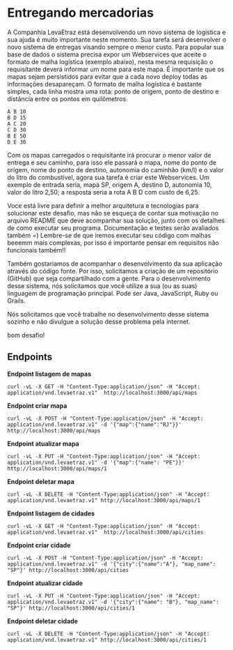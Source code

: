 # Entregando mercadorias

A Companhia LevaEtraz está desenvolvendo um novo sistema de logistica e sua ajuda é muito importante neste momento. Sua tarefa será desenvolver o novo sistema de entregas visando sempre o menor custo. Para popular sua base de dados o sistema precisa expor um Webservices que aceite o formato de malha logística (exemplo abaixo), nesta mesma requisição o requisitante deverá informar um nome para este mapa. É importante que os mapas sejam persistidos para evitar que a cada novo deploy todas as informações desapareçam. O formato de malha logística é bastante simples, cada linha mostra uma rota: ponto de origem, ponto de destino e distância entre os pontos em quilômetros.

    A B 10
    B D 15
    A C 20
    C D 30
    B E 50
    D E 30

Com os mapas carregados o requisitante irá procurar o menor valor de entrega e seu caminho, para isso ele passará o mapa, nome do ponto de origem, nome do ponto de destino, autonomia do caminhão (km/l) e o valor do litro do combustivel, agora sua tarefa é criar este Webservices. Um exemplo de entrada seria, mapa SP, origem A, destino D, autonomia 10, valor do litro 2,50; a resposta seria a rota A B D com custo de 6,25.

Voce está livre para definir a melhor arquitetura e tecnologias para solucionar este desafio, mas não se esqueça de contar sua motivação no arquivo README que deve acompanhar sua solução, junto com os detalhes de como executar seu programa. Documentação e testes serão avaliados também =) Lembre-se de que iremos executar seu código com malhas beeemm mais complexas, por isso é importante pensar em requisitos não funcionais também!!

Também gostariamos de acompanhar o desenvolvimento da sua aplicação através do código fonte. Por isso, solicitamos a criação de um repositório (GitHub) que seja compartilhado com a gente. Para o desenvolvimento desse sistema, nós solicitamos que você utilize a sua (ou as suas) linguagem de programação principal. Pode ser Java, JavaScript, Ruby ou Grails. 

Nós solicitamos que você trabalhe no desenvolvimento desse sistema sozinho e não divulgue a solução desse problema pela internet.

bom desafio!

## Endpoints

**Endpoint listagem de mapas**

    curl -vL -X GET -H "Content-Type:application/json" -H "Accept: application/vnd.levaetraz.v1"  http://localhost:3000/api/maps

**Endpoint criar mapa**

    curl -vL -X POST -H "Content-Type:application/json" -H "Accept: application/vnd.levaetraz.v1" -d '{"map":{"name":"RJ"}}' http://localhost:3000/api/maps

**Endpoint atualizar mapa**

    curl -vL -X PUT -H "Content-Type:application/json" -H "Accept: application/vnd.levaetraz.v1" -d '{"map":{"name": "PE"}}' http://localhost:3000/api/maps/1

**Endpoint deletar mapa**

    curl -vL -X DELETE -H "Content-Type:application/json" -H "Accept: application/vnd.levaetraz.v1" http://localhost:3000/api/maps/1

**Endpoint listagem de cidades**

    curl -vL -X GET -H "Content-Type:application/json" -H "Accept: application/vnd.levaetraz.v1"  http://localhost:3000/api/cities

**Endpoint criar cidade**

    curl -vL -X POST -H "Content-Type:application/json" -H "Accept: application/vnd.levaetraz.v1" -d '{"city":{"name":"A"}, "map_name": "SP"}' http://localhost:3000/api/cities

**Endpoint atualizar cidade**

    curl -vL -X PUT -H "Content-Type:application/json" -H "Accept: application/vnd.levaetraz.v1" -d '{"city":{"name": "B"}, "map_name": "SP"}' http://localhost:3000/api/cities/1

**Endpoint deletar cidade**

    curl -vL -X DELETE -H "Content-Type:application/json" -H "Accept: application/vnd.levaetraz.v1" http://localhost:3000/api/cities/1
